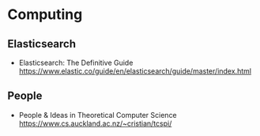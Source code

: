 # Computing
## Elasticsearch
  * Elasticsearch: The Definitive Guide https://www.elastic.co/guide/en/elasticsearch/guide/master/index.html

## People
  * People & Ideas in Theoretical Computer Science https://www.cs.auckland.ac.nz/~cristian/tcspi/
